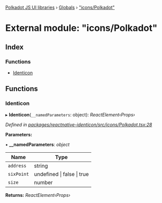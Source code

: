 [Polkadot JS UI libraries](../README.md) › [Globals](../globals.md) › ["icons/Polkadot"](_icons_polkadot_.md)

# External module: "icons/Polkadot"

## Index

### Functions

* [Identicon](_icons_polkadot_.md#identicon)

## Functions

###  Identicon

▸ **Identicon**(`__namedParameters`: object): *ReactElement‹Props›*

*Defined in [packages/reactnative-identicon/src/icons/Polkadot.tsx:28](https://github.com/polkadot-js/ui/blob/6fb91e2e/packages/reactnative-identicon/src/icons/Polkadot.tsx#L28)*

**Parameters:**

▪ **__namedParameters**: *object*

Name | Type |
------ | ------ |
`address` | string |
`sixPoint` | undefined &#124; false &#124; true |
`size` | number |

**Returns:** *ReactElement‹Props›*
